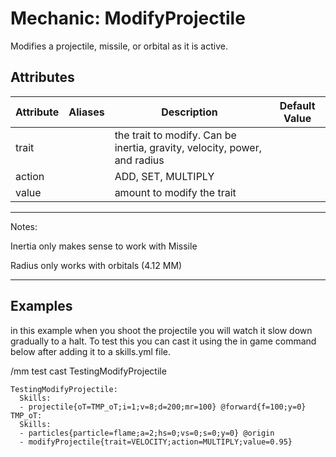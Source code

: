 Mechanic: ModifyProjectile
==========================

Modifies a projectile, missile, or orbital as it is active.

Attributes
----------

| Attribute | Aliases | Description | Default Value |
|-----------|---------|-------------|---------------|
| trait     |         | the trait to modify. Can be inertia, gravity, velocity, power, and radius | |
| action    |         | ADD, SET, MULTIPLY |           |
| value     |         | amount to modify the trait | |

--------

Notes:

Inertia only makes sense to work with Missile

Radius only works with orbitals (4.12 MM)

--------

Examples
--------

in this example when you shoot the projectile you will watch it slow down gradually to a halt. To test this you can cast it using the in game command below after adding it to a skills.yml file.

/mm test cast TestingModifyProjectile


```
TestingModifyProjectile:
  Skills:
  - projectile{oT=TMP_oT;i=1;v=8;d=200;mr=100} @forward{f=100;y=0}
TMP_oT:
  Skills:
  - particles{particle=flame;a=2;hs=0;vs=0;s=0;y=0} @origin
  - modifyProjectile{trait=VELOCITY;action=MULTIPLY;value=0.95}
```